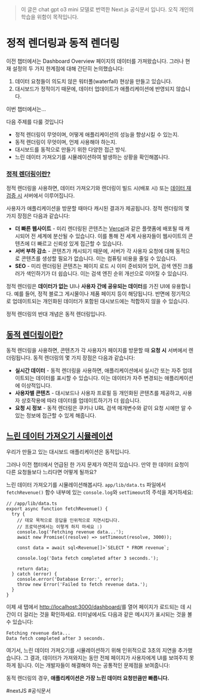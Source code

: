 > 이 글은 chat gpt o3 mini 모델로 번역한 Next.js 공식문서 입니다. 오직 개인의 학습을 위함이 목적입니다.

# 정적 렌더링과 동적 렌더링

이전 챕터에서는 Dashboard Overview 페이지의 데이터를 가져왔습니다. 그러나 현재 설정의 두 가지 한계점에 대해 간단히 논의했습니다:

1. 데이터 요청들이 의도치 않은 워터폴(waterfall) 현상을 만들고 있습니다.
2. 대시보드가 정적이기 때문에, 데이터 업데이트가 애플리케이션에 반영되지 않습니다.

이번 챕터에서는...

다음 주제를 다룰 것입니다

- 정적 렌더링이 무엇이며, 어떻게 애플리케이션의 성능을 향상시킬 수 있는지.
- 동적 렌더링이 무엇이며, 언제 사용해야 하는지.
- 대시보드를 동적으로 만들기 위한 다양한 접근 방식.
- 느린 데이터 가져오기를 시뮬레이션하여 발생하는 상황을 확인해봅니다.

### [정적 렌더링이란?](https://nextjs.org/learn/dashboard-app/static-and-dynamic-rendering#what-is-static-rendering)

정적 렌더링을 사용하면, 데이터 가져오기와 렌더링이 빌드 시(배포 시) 또는 [데이터 재검증 시](https://nextjs.org/docs/app/building-your-application/data-fetching/fetching-caching-and-revalidating#revalidating-data) 서버에서 이루어집니다.

사용자가 애플리케이션을 방문할 때마다 캐시된 결과가 제공됩니다. 정적 렌더링의 몇 가지 장점은 다음과 같습니다:

- **더 빠른 웹사이트** - 미리 렌더링된 콘텐츠는 [Vercel](https://vercel.com/)과 같은 플랫폼에 배포될 때 캐시되어 전 세계에 분산될 수 있습니다. 이를 통해 전 세계 사용자들이 웹사이트의 콘텐츠에 더 빠르고 신뢰성 있게 접근할 수 있습니다.
- **서버 부하 감소** - 콘텐츠가 캐시되기 때문에, 서버가 각 사용자 요청에 대해 동적으로 콘텐츠를 생성할 필요가 없습니다. 이는 컴퓨팅 비용을 줄일 수 있습니다.
- **SEO** - 미리 렌더링된 콘텐츠는 페이지 로드 시 이미 준비되어 있어, 검색 엔진 크롤러가 색인하기가 더 쉽습니다. 이는 검색 엔진 순위 개선으로 이어질 수 있습니다.

정적 렌더링은 **데이터가 없는** UI나 **사용자 간에 공유되는 데이터**를 가진 UI에 유용합니다. 예를 들어, 정적 블로그 게시물이나 제품 페이지 등이 해당됩니다. 반면에 정기적으로 업데이트되는 개인화된 데이터가 포함된 대시보드에는 적합하지 않을 수 있습니다.

정적 렌더링의 반대 개념은 동적 렌더링입니다.

## [동적 렌더링이란?](https://nextjs.org/learn/dashboard-app/static-and-dynamic-rendering#what-is-dynamic-rendering)

동적 렌더링을 사용하면, 콘텐츠가 각 사용자가 페이지를 방문할 때 **요청 시** 서버에서 렌더링됩니다. 동적 렌더링의 몇 가지 장점은 다음과 같습니다:

- **실시간 데이터** - 동적 렌더링을 사용하면, 애플리케이션에서 실시간 또는 자주 업데이트되는 데이터를 표시할 수 있습니다. 이는 데이터가 자주 변경되는 애플리케이션에 이상적입니다.
- **사용자별 콘텐츠** - 대시보드나 사용자 프로필 등 개인화된 콘텐츠를 제공하고, 사용자 상호작용에 따라 데이터를 업데이트하기가 더 쉽습니다.
- **요청 시 정보** - 동적 렌더링은 쿠키나 URL 검색 매개변수와 같이 요청 시에만 알 수 있는 정보에 접근할 수 있게 해줍니다.

## [느린 데이터 가져오기 시뮬레이션](https://nextjs.org/learn/dashboard-app/static-and-dynamic-rendering#simulating-a-slow-data-fetch)

우리가 만들고 있는 대시보드 애플리케이션은 동적입니다.

그러나 이전 챕터에서 언급된 한 가지 문제가 여전히 있습니다. 만약 한 데이터 요청이 다른 요청들보다 느리다면 어떻게 될까요?

느린 데이터 가져오기를 시뮬레이션해봅시다. `app/lib/data.ts` 파일에서 `fetchRevenue()` 함수 내부에 있는 `console.log`와 `setTimeout`의 주석을 제거하세요:

```tsx
// /app/lib/data.ts
export async function fetchRevenue() {
  try {
    // 데모 목적으로 응답을 인위적으로 지연시킵니다.
    // 프로덕션에서는 이렇게 하지 마세요 :)
    console.log('Fetching revenue data...');
    await new Promise((resolve) => setTimeout(resolve, 3000));
 
    const data = await sql<Revenue[]>`SELECT * FROM revenue`;
 
    console.log('Data fetch completed after 3 seconds.');
 
    return data;
  } catch (error) {
    console.error('Database Error:', error);
    throw new Error('Failed to fetch revenue data.');
  }
}
```

이제 새 탭에서 [http://localhost:3000/dashboard/](http://localhost:3000/dashboard/)를 열어 페이지가 로드되는 데 시간이 더 걸리는 것을 확인하세요. 터미널에서도 다음과 같은 메시지가 표시되는 것을 볼 수 있습니다:

```shell
Fetching revenue data...
Data fetch completed after 3 seconds.
```

여기서, 느린 데이터 가져오기를 시뮬레이션하기 위해 인위적으로 3초의 지연을 추가했습니다. 그 결과, 데이터가 가져와지는 동안 전체 페이지가 사용자에게 UI를 보여주지 못하게 됩니다. 이는 개발자들이 해결해야 하는 공통적인 문제점을 보여줍니다:

동적 렌더링의 경우, **애플리케이션은 가장 느린 데이터 요청만큼만 빠릅니다.**

#nextJS #공식문서 